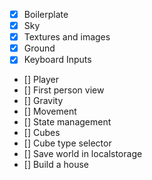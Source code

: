 - [x] Boilerplate
- [x] Sky
- [x] Textures and images
- [x] Ground
- [x] Keyboard Inputs
- [] Player
- [] First person view
- [] Gravity
- [] Movement
- [] State management
- [] Cubes
- [] Cube type selector
- [] Save world in localstorage
- [] Build a house
